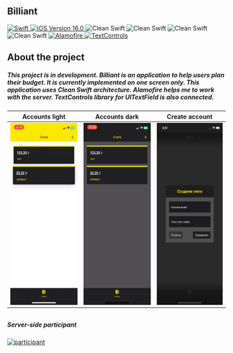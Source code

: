 ## Billiant

<p align="left"> 
<a href="https://swift.org">
<img src="https://img.shields.io/badge/Swift-5.7-orange" alt="Swift" />
</a>
<a href="https://developer.apple.com/ios/">
<img src="https://img.shields.io/badge/iOS-14.0%2B-success" alt="iOS Version 16.0"/>
</a>

<img src="https://img.shields.io/badge/Clean Swift-ff69b4" alt="Clean Swift" />
<img src="https://img.shields.io/badge/UIKit-white" alt="Clean Swift" />
<img src="https://img.shields.io/badge/No storyboard-purple" alt="Clean Swift" />
<img src="https://img.shields.io/badge/XIB-8d72b4" alt="Clean Swift" />

<a href="https://github.com/Alamofire/Alamofire">
<img src="https://img.shields.io/badge/Alamofire-f4f4f4" alt="Alamofire" />
</a>
<a href="https://github.com/material-components/material-components-ios/tree/develop/components/TextControls">
<img src="https://img.shields.io/badge/TextControls-green" alt="TextControls" />
</a>
</p>

## About the project

##### This project is in development. Billiant is an application to help users plan their budget. It is currently implemented on one screen only. This application uses Clean Swift architecture. Alamofire helps me to work with the server. TextControls library for UITextField is also connected. 

| Accounts light | Accounts dark | Create account |
| --- | --- | --- |
|<img src="./Demo_Image/Accounts_light.png" height="420">|<img src="./Demo_Image/Accounts_dark.png" height="420">|<img src="./Demo_Image/Create_account.png" height="420">|
##

##### Server-side participant 
<a href="https://github.com/Barsick132">
<img src="https://img.shields.io/badge/Barsick132-98f4f4" alt="participant" />
</a>

